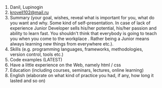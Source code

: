 1. Danil, Lupinogin
2. krovell102@mail.ru
3. Summary (your goal, wishes, reveal what is important for you, what do you want and why.
Some kind of self-presentation. In case of lack of experience  Junior Developer sells his/her potential, his/her passion and ability to learn fast. You shouldn't think that everybody is going to teach you when you come to the workplace . Rather being a Junior means always
learning new things from everywhere etc.).
4. Skills (e.g. programming languages, frameworks, methodologies, version control, tools etc.)
5. Code examples (LATEST)
6. Have a little experience on the Web, namely html / css
7. Education (including courses, seminars, lectures, online learning)
8. English (elaborate on what kind of practice you had, if any, how long it lasted and so on)
